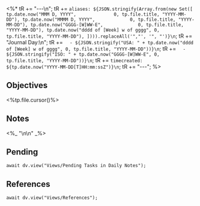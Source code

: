 <%*
tR += "---\n";
tR += `aliases: ${JSON.stringify(Array.from(new Set([
	tp.date.now("MMM D, YYYY",              0, tp.file.title, "YYYY-MM-DD"),
	tp.date.now("MMMM D, YYYY",             0, tp.file.title, "YYYY-MM-DD"),
	tp.date.now("GGGG-[W]WW-E",             0, tp.file.title, "YYYY-MM-DD"),
	tp.date.now("dddd of [Week] w of gggg", 0, tp.file.title, "YYYY-MM-DD"),
]))).replaceAll('","', '", "')}\n`;
tR += "Journal Day:\n";
tR += `  - ${JSON.stringify("USA: " + tp.date.now("dddd of [Week] w of gggg", 0, tp.file.title, "YYYY-MM-DD"))}\n`;
tR += `  - ${JSON.stringify("ISO: " + tp.date.now("GGGG-[W]WW-E", 0, tp.file.title, "YYYY-MM-DD"))}\n`;
tR += `timecreated: ${tp.date.now("YYYY-MM-DD[T]HH:mm:ssZ")}\n`;
tR += "---";
%>

## Objectives

<%tp.file.cursor()%>

## Notes

<%_ "\n\n" _%>

## Pending

```dataviewjs
await dv.view("Views/Pending Tasks in Daily Notes");
```

## References

```dataviewjs
await dv.view("Views/References");
```


